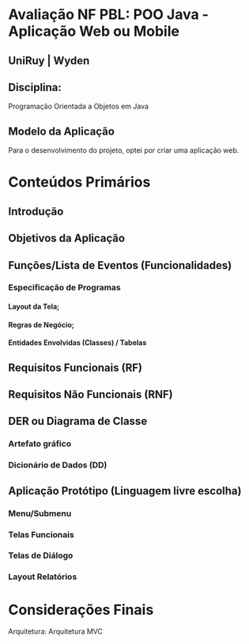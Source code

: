 # Avaliação NF PBL: POO Java - Aplicação Web ou Mobile
## UniRuy | Wyden
## Disciplina:
Programação Orientada a Objetos em Java 
## Modelo da Aplicação
Para o desenvolvimento do projeto, optei por criar uma aplicação web.
# Conteúdos Primários
## Introdução 

## Objetivos da Aplicação 

## Funções/Lista de Eventos (Funcionalidades)
### Especificação de Programas  

#### Layout da Tela; 

#### Regras de Negócio;  

#### Entidades Envolvidas (Classes) / Tabelas 

## Requisitos Funcionais (RF)

## Requisitos Não Funcionais (RNF)

## DER ou Diagrama de Classe 
### Artefato gráfico 

### Dicionário de Dados (DD) 

## Aplicação Protótipo (Linguagem livre escolha) 
### Menu/Submenu 

### Telas Funcionais 

### Telas de Diálogo 

### Layout Relatórios 

# Considerações Finais 

Arquitetura:
Arquitetura MVC





